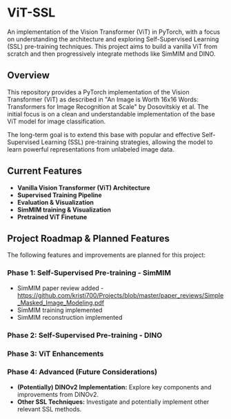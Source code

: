 # ViT-SSL

An implementation of the Vision Transformer (ViT) in PyTorch, with a focus on understanding the architecture and exploring Self-Supervised Learning (SSL) pre-training techniques. This project aims to build a vanilla ViT from scratch and then progressively integrate methods like SimMIM and DINO.

## Overview

This repository provides a PyTorch implementation of the Vision Transformer (ViT) as described in "An Image is Worth 16x16 Words: Transformers for Image Recognition at Scale" by Dosovitskiy et al. The initial focus is on a clean and understandable implementation of the base ViT model for image classification.

The long-term goal is to extend this base with popular and effective Self-Supervised Learning (SSL) pre-training strategies, allowing the model to learn powerful representations from unlabeled image data.

## Current Features

*   **Vanilla Vision Transformer (ViT) Architecture**
*   **Supervised Training Pipeline**
*   **Evaluation & Visualization**
*   **SimMIM training & Visualization**
*   **Pretrained ViT Finetune**
## Project Roadmap & Planned Features

The following features and improvements are planned for this project:

### Phase 1: Self-Supervised Pre-training - SimMIM
- SimMIM paper review added - https://github.com/kristi700/Projects/blob/master/paper_reviews/Simple_Masked_Image_Modeling.pdf
- SimMIM training implemented
- SimMIM reconstruction implemented
### Phase 2: Self-Supervised Pre-training - DINO

### Phase 3: ViT Enhancements

### Phase 4: Advanced (Future Considerations)
-   **(Potentially) DINOv2 Implementation:** Explore key components and improvements from DINOv2.
-   **Other SSL Techniques:** Investigate and potentially implement other relevant SSL methods.
